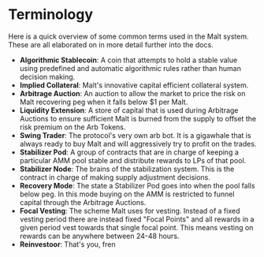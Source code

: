 # Terminology

Here is a quick overview of some common terms used in the Malt system. These are all elaborated on in more detail further into the docs.

- **Algorithmic Stablecoin**: A coin that attempts to hold a stable value using predefined and automatic algorithmic rules rather than human decision making.
- **Implied Collateral**: Malt's innovative capital efficient collateral system.
- **Arbitrage Auction**: An auction to allow the market to price the risk on Malt recovering peg when it falls below $1 per Malt.
- **Liquidity Extension**: A store of capital that is used during Arbitrage Auctions to ensure sufficient Malt is burned from the supply to offset the risk premium on the Arb Tokens.
- **Swing Trader**: The protocol's very own arb bot. It is a gigawhale that is always ready to buy Malt and will aggressively try to profit on the trades.
- **Stabilizer Pod**: A group of contracts that are in charge of keeping a particular AMM pool stable and distribute rewards to LPs of that pool.
- **Stabilizer Node**: The brains of the stabilization system. This is the contract in charge of making supply adjustment decisions.
- **Recovery Mode**: The state a Stabilizer Pod goes into when the pool falls below peg. In this mode buying on the AMM is restricted to funnel capital through the Arbitrage Auctions.
- **Focal Vesting**: The scheme Malt uses for vesting. Instead of a fixed vesting period there are instead fixed "Focal Points" and all rewards in a given period vest towards that single focal point. This means vesting on rewards can be anywhere between 24-48 hours.
- **Reinvestoor**: That's you, fren

